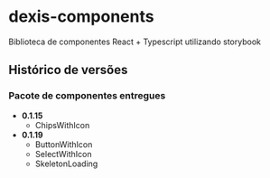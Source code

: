 # dexis-components
Biblioteca de componentes React + Typescript utilizando storybook

## Histórico de versões
### Pacote de componentes entregues
- <b>0.1.15</b> 
    - ChipsWithIcon
- <b>0.1.19</b>
    - ButtonWithIcon
    - SelectWithIcon
    - SkeletonLoading